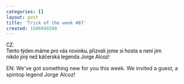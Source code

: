 ```yaml
---
categories: []
layout: post
title: 'Trick of the week #87'
created: 1506949200
---
```

<span style="color: rgb(17, 17, 17); font-family: Roboto, Arial, sans-serif; font-size: 14px; white-space: pre-wrap;">CZ: Tento týden máme pro vás novinku, přizvali jsme si hosta a není jim nikdo jiný než káčerská legenda Jorge Alcoz!<br />
EN: We've got something new for you this week. We invited a guest, a spintop legend Jorge Alcoz!</span><br />
<br />
<div class="youtube-player" data-id="JsektmdFNNQ"></div>
